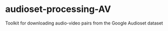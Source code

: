 # audioset-processing-AV
Toolkit for downloading audio-video pairs from the Google Audioset dataset
